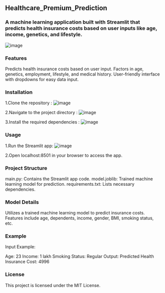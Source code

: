 ## Healthcare_Premium_Prediction
### A machine learning application built with Streamlit that predicts health insurance costs based on user inputs like age, income, genetics, and lifestyle.
![image](https://github.com/user-attachments/assets/5550af05-0183-4cc0-9d19-2ee18fe676c8)


### Features
Predicts health insurance costs based on user input.
Factors in age, genetics, employment, lifestyle, and medical history.
User-friendly interface with dropdowns for easy data input.

### Installation
1.Clone the repository :
![image](https://github.com/user-attachments/assets/abc0f377-5439-4f9a-9b36-1e01111b8783)

2.Navigate to the project directory :
![image](https://github.com/user-attachments/assets/b81f6333-a2e9-44bb-9e25-1b4488c08355)

3.Install the required dependencies :
![image](https://github.com/user-attachments/assets/adb9b698-f8a5-4039-b9e1-5afc380c1228)

### Usage
1.Run the Streamlit app:
![image](https://github.com/user-attachments/assets/67b3b1ff-eadf-449b-93f5-f0b20c88bc27)

2.Open localhost:8501 in your browser to access the app.

### Project Structure
main.py: Contains the Streamlit app code.
model.joblib: Trained machine learning model for prediction.
requirements.txt: Lists necessary dependencies.

### Model Details
Utilizes a trained machine learning model to predict insurance costs.
Features include age, dependents, income, gender, BMI, smoking status, etc.

### Example
Input Example:

Age: 23
Income: 1 lakh
Smoking Status: Regular
Output: Predicted Health Insurance Cost: 4996

### License
This project is licensed under the MIT License.
